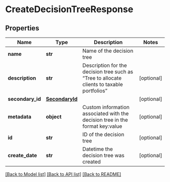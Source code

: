 # CreateDecisionTreeResponse

## Properties
Name | Type | Description | Notes
------------ | ------------- | ------------- | -------------
**name** | **str** | Name of the decision tree | 
**description** | **str** | Description for the decision tree such as “Tree to allocate clients to taxable portfolios” | [optional] 
**secondary_id** | [**SecondaryId**](SecondaryId.md) |  | [optional] 
**metadata** | **object** | Custom information associated with the decision tree in the format key:value | [optional] 
**id** | **str** | ID of the decision tree | [optional] 
**create_date** | **str** | Datetime the decision tree was created | [optional] 

[[Back to Model list]](../README.md#documentation-for-models) [[Back to API list]](../README.md#documentation-for-api-endpoints) [[Back to README]](../README.md)


